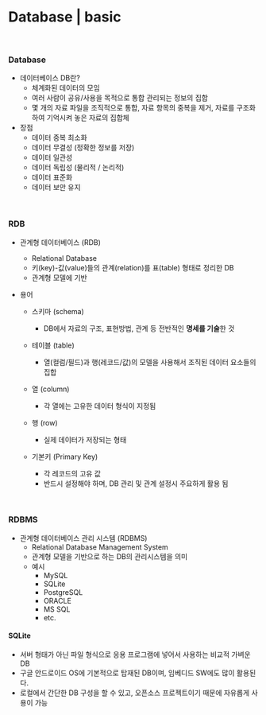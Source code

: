 # Database | basic

<br>

### Database

- 데이터베이스 DB란?
  - 체계화된 데이터의 모임
  - 여러 사람이 공유/사용을 목적으로 통합 관리되는 정보의 집합
  - 몇 개의 자료 파일을 조직적으로 통합, 자료 항목의 중복을 제거, 자료를 구조화하여 기억시켜 놓은 자료의 집합체
- 장점
  - 데이터 중복 최소화
  - 데이터 무결성 (정확한 정보를 저장)
  - 데이터 일관성
  - 데이터 독립성 (물리적 / 논리적)
  - 데이터 표준화
  - 데이터 보안 유지

<br>

### RDB

- 관계형 데이터베이스 (RDB)
  - Relational Database
  - 키(key)-값(value)들의 관계(relation)를 표(table) 형태로 정리한 DB
  - 관계형 모델에 기반

- 용어

  - 스키마 (schema)
    - DB에서 자료의 구조, 표현방법, 관계 등 전반적인 **명세를 기술**한 것
  - 테이블 (table)
    - 열(컬럼/필드)과 행(레코드/값)의 모델을 사용해서 조직된 데이터 요소들의 집합

  - 열 (column)
    - 각 열에는 고유한 데이터 형식이 지정됨
  - 행 (row)
    - 실제 데이터가 저장되는 형태
  - 기본키 (Primary Key)
    - 각 레코드의 고유 값
    - 반드시 설정해야 하며, DB 관리 및 관계 설정시 주요하게 활용 됨

<br>

### RDBMS

- 관계형 데이터베이스 관리 시스템 (RDBMS)
  - Relational Database Management System
  - 관계형 모델을 기반으로 하는 DB의 관리시스템을 의미
  - 예시
    - MySQL
    - SQLite
    - PostgreSQL
    - ORACLE
    - MS SQL
    - etc.

#### SQLite

- 서버 형태가 아닌 파일 형식으로 응용 프로그램에 넣어서 사용하는 비교적 가벼운 DB
- 구글 안드로이드 OS에 기본적으로 탑재된 DB이며, 임베디드 SW에도 많이 활용된다.
- 로컬에서 간단한 DB 구성을 할 수 있고, 오픈소스 프로젝트이기 때문에 자유롭게 사용이 가능